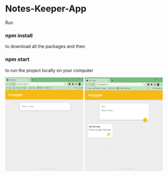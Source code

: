 # Notes-Keeper-App
Run 
### npm install
to download all the packages and then
### npm start
to run the project locally on your computer
<p>
  <img src="screenshots/Screenshot (220).png" height="300" width="250">
  <img src="screenshots/Screenshot (221).png" height="300" width="250">
</p>
